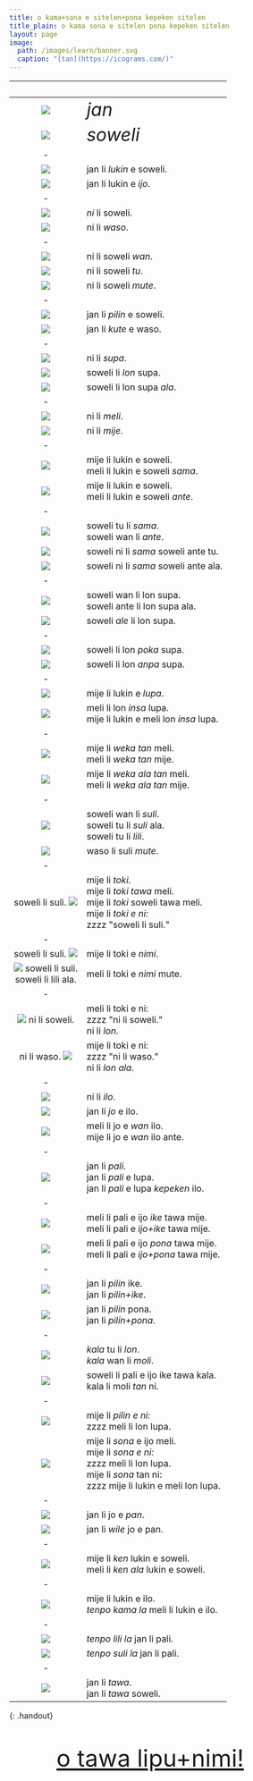 ```yaml
---
title: o kama+sona e sitelen+pona kepeken sitelen
title_plain: o kama sona e sitelen pona kepeken sitelen
layout: page
image:
  path: /images/learn/banner.svg
  caption: "[tan](https://icograms.com/)"
---
```


&nbsp; | &nbsp;
:-:|:-
![](images/learn/people.svg)  | *<span style="font-size:200%">jan</span>*
![](images/learn/animals.svg) | *<span style="font-size:200%">soweli</span>*
|-
![](images/learn/look-dog.svg)   | jan li *lukin* e soweli.
![](images/learn/look-thing.svg) | jan li lukin e *ijo*.
|-
![](images/learn/this-cat.svg) | *ni* li soweli.
![](images/learn/this-hen.svg) | ni li *waso*.
|-
![](images/learn/dog.svg)     | ni li soweli *wan*.
![](images/learn/cat-dog.svg) | ni li soweli *tu*.
![](images/learn/animals.svg) | ni li soweli *mute*.
|-
![](images/learn/touch.svg) | jan li *pilin* e soweli.
![](images/learn/hear.svg)  | jan li *kute* e waso.
|-
![](images/learn/table.svg)            | ni li *supa*.
![](images/learn/cat-on-table.svg)     | soweli li *lon* supa.
![](images/learn/cat-beside-table.svg) | soweli li lon supa *ala*.
|-
![](images/learn/woman.svg)  | ni li *meli*.
![](images/learn/man.svg)    | ni li *mije*.
|-
![](images/learn/look-same.svg)  | mije li lukin e soweli.<br> meli li lukin e soweli *sama*.
![](images/learn/look-other.svg) | mije li lukin e soweli.<br> meli li lukin e soweli *ante*.
|-
![](images/learn/two-same.svg)   | soweli tu li *sama*.<br> soweli wan li *ante*.
![](images/learn/three-same.svg) | soweli ni li *sama* soweli ante tu.
![](images/learn/none-same.svg)  | soweli ni li *sama* soweli ante ala.
|-
![](images/learn/some-on-table.svg) | soweli wan li lon supa.<br> soweli ante li lon supa ala.
![](images/learn/all-on-table.svg)  | soweli *ale* li lon supa.
|-
![](images/learn/cat-beside-table.svg) | soweli li lon *poka* supa.
![](images/learn/cat-under-table.svg)  | soweli li lon *anpa* supa.
|-
![](images/learn/hole.svg)    | mije li lukin e *lupa*.
![](images/learn/in-hole.svg) | meli li lon *insa* lupa.<br> mije li lukin e meli lon *insa* lupa.
|-
![](images/learn/far.svg)  | mije li *weka tan* meli.<br> meli li *weka tan* mije.
![](images/learn/near.svg) | mije li *weka ala tan* meli.<br> meli li *weka ala tan* mije.
|-
![](images/learn/little-pigs.svg) | soweli wan li *suli*.<br> soweli tu li *suli* ala.<br> soweli tu li *lili*.
![](images/learn/big-bird.svg)    | waso li suli *mute*.
|-
<span class="speech-left">soweli li suli.</span> ![](images/learn/talk.svg) | mije li *toki*.<br> mije li *toki tawa* meli.<br> mije li *toki* soweli tawa meli.<br> mije li *toki e ni:*<br>zzzz "soweli li suli."
|-
<span class="speech-left">soweli li suli.</span> ![](images/learn/talk.svg) | mije li toki e *nimi*.
![](images/learn/talk.svg) <span class="speech-right">soweli li suli.<br> soweli li lili ala.</span> | meli li toki e *nimi* mute.
|-
![](images/learn/talk.svg) <span class="speech-right">ni li soweli.</span> | meli li toki e ni:<br>zzzz "ni li soweli."<br> ni li *lon*.
<span class="speech-left">ni li waso.</span> ![](images/learn/talk.svg) | mije li toki e ni:<br>zzzz "ni li waso."<br> ni li *lon ala*.
|-
![](images/learn/tools.svg)      | ni li *ilo*.
![](images/learn/hold-lamp.svg)  | jan li *jo* e ilo.
![](images/learn/hold-parts.svg) | meli li jo e *wan* ilo.<br> mije li jo e *wan* ilo ante.
|-
![](images/learn/dig-hole.svg) | jan li *pali*.<br> jan li *pali* e lupa.<br> jan li *pali* e lupa *kepeken* ilo.
|-
![](images/learn/do-bad.svg)  | meli li pali e ijo *ike* tawa mije.<br> meli li pali e *ijo+ike* tawa mije.
![](images/learn/do-good.svg) | meli li pali e ijo *pona* tawa mije.<br> meli li pali e *ijo+pona* tawa mije.
|-
![](images/learn/feel-bad.svg)  | jan li *pilin* ike.<br> jan li *pilin+ike*.
![](images/learn/feel-good.svg) | jan li *pilin* pona.<br> jan li *pilin+pona*.
|-
![](images/learn/dead-fish.svg) | *kala* tu li *lon*.<br> *kala* wan li *moli*.
![](images/learn/cat-fish.svg)  | soweli li pali e ijo ike tawa kala.<br> kala li moli *tan* ni.
|-
![](images/learn/think.svg)   | mije li *pilin e ni:*<br>zzzz meli li lon lupa.
![](images/learn/in-hole.svg) | mije li *sona* e ijo meli.<br> mije li *sona e ni:*<br>zzzz meli li lon lupa.<br> mije li *sona* tan ni:<br>zzzz mije li lukin e meli lon lupa.
|-
![](images/learn/hold-cake.svg) | jan li jo e *pan*.
![](images/learn/want-cake.svg) | jan li *wile* jo e pan.
|-
![](images/learn/cannot-see.svg) | mije li *ken* lukin e soweli.<br> meli li *ken ala* lukin e soweli.
|-
![](images/learn/time.svg) | mije li lukin e ilo.<br> *tenpo kama la* meli li lukin e ilo.
|-
![](images/learn/dig-short.svg) | *tenpo lili la* jan li pali.
![](images/learn/dig-long.svg)  | *tenpo suli la* jan li pali.
|-
![](images/learn/run-to-dog.svg) | jan li *tawa*.<br> jan li *tawa* soweli.
{: .handout}

<div style="font-size: 300%; margin: 1em auto; text-align: center">
  <a href="lipu-nimi">o tawa lipu+nimi!</a>
</div>
